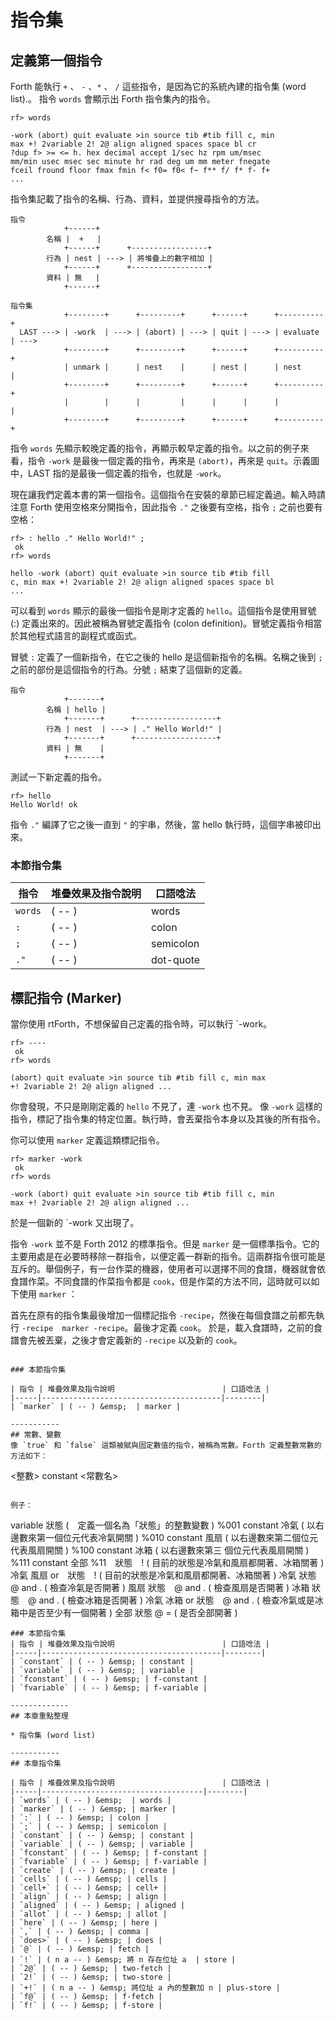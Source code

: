 # 指令集

## 定義第一個指令
Forth 能執行 `+` 、 `-` 、`*` 、 `/` 這些指令，是因為它的系統內建的指令集 (word list).。
指令 `words` 會顯示出 Forth 指令集內的指令。

```
rf> words

-work (abort) quit evaluate >in source tib #tib fill c, min
max +! 2variable 2! 2@ align aligned spaces space bl cr
?dup f> >= <= h. hex decimal accept 1/sec hz rpm um/msec
mm/min usec msec sec minute hr rad deg um mm meter fnegate
fceil fround floor fmax fmin f< f0= f0< f~ f** f/ f* f- f+
...
```

指令集記載了指令的名稱、行為、資料，並提供搜尋指令的方法。

```
指令
            +------+
        名稱 |  +   |
            +------+      +-----------------+
        行為 | nest | ---> | 將堆疊上的數字相加 |
            +------+      +-----------------+
        資料 | 無   |
            +------+

指令集
            +--------+      +---------+      +------+      +----------+
  LAST ---> | -work  | ---> | (abort) | ---> | quit | ---> | evaluate | --->
            +--------+      +---------+      +------+      +----------+
            | unmark |      | nest    |      | nest |      | nest     |
            +--------+      +---------+      +------+      +----------+
            |        |      |         |      |      |      |          |
            +--------+      +---------+      +------+      +----------+
```

指令 `words` 先顯示較晚定義的指令，再顯示較早定義的指令。以之前的例子來看，指令 `-work` 是最後一個定義的指令，再來是 `(abort)`，再來是 `quit`。示義圖中，LAST 指的是最後一個定義的指令，也就是 `-work`。

現在讓我們定義本書的第一個指令。這個指令在安裝的章節已經定義過。輸入時請注意 Forth 使用空格來分開指令，因此指令 `."` 之後要有空格，指令 `;` 之前也要有空格：

```
rf> : hello ." Hello World!" ;
 ok
rf> words

hello -work (abort) quit evaluate >in source tib #tib fill
c, min max +! 2variable 2! 2@ align aligned spaces space bl
...
```

可以看到 `words` 顯示的最後一個指令是剛才定義的 `hello`。這個指令是使用冒號 (:) 定義出來的。因此被稱為冒號定義指令 (colon definition)。冒號定義指令相當於其他程式語言的副程式或函式。

冒號 `:` 定義了一個新指令，在它之後的 hello 是這個新指令的名稱。名稱之後到 `;` 之前的部份是這個指令的行為。分號 `;` 結束了這個新的定義。

```
指令
            +-------+
        名稱 | hello |
            +-------+      +------------------+
        行為 | nest  | ---> | ." Hello World!" |
            +-------+      +------------------+
        資料 | 無    |
            +-------+
```

測試一下新定義的指令。

```
rf> hello
Hello World! ok
```

指令 `."` 編譯了它之後一直到 `"` 的宇串，然後，當 hello 執行時，這個字串被印出來。

### 本節指令集

| 指令 | 堆疊效果及指令說明                        | 口語唸法 |
|-----|----------------------------------------|--------|
| `words` | ( -- ) &emsp;  | words |
| `:` | ( -- ) &emsp; | colon |
| `;` | ( -- ) &emsp; | semicolon |
| `."` | ( -- ) &emsp; | dot-quote |

## 標記指令 (Marker)

當你使用 rtForth，不想保留自己定義的指令時，可以執行 `-work。
```
rf> ----
 ok
rf> words

(abort) quit evaluate >in source tib #tib fill c, min max
+! 2variable 2! 2@ align aligned ...
```
你會發現，不只是剛剛定義的 `hello` 不見了，連 `-work` 也不見。
像 `-work` 這樣的指令，標記了指令集的特定位置。執行時，會丟棄指令本身以及其後的所有指令。

你可以使用 `marker` 定義這類標記指令。

```
rf> marker -work
 ok
rf> words

-work (abort) quit evaluate >in source tib #tib fill c, min
max +! 2variable 2! 2@ align aligned ...
```

於是一個新的 `-work 又出現了。

指令 `-work` 並不是 Forth 2012 的標準指令。但是 `marker` 是一個標準指令。它的主要用處是在必要時移除一群指令，以便定義一群新的指令。這兩群指令很可能是互斥的。舉個例子，有一台作菜的機器，使用者可以選擇不同的食譜，機器就會依食譜作菜。不同食譜的作菜指令都是 `cook`，但是作菜的方法不同，這時就可以如下使用 `marker` ：

首先在原有的指令集最後增加一個標記指令 `-recipe`，然後在每個食譜之前都先執行 `-recipe  marker -recipe`。最後才定義 `cook`。
於是，載入食譜時，之前的食譜會先被丟棄，之後才會定義新的 `-recipe` 以及新的 `cook`。
```

### 本節指令集

| 指令 | 堆疊效果及指令說明                        | 口語唸法 |
|-----|----------------------------------------|--------|
| `marker` | ( -- ) &emsp;  | marker |

-----------
## 常數、變數
像 `true` 和 `false` 這類被賦與固定數值的指令，被稱為常數。Forth 定義整數常數的方法如下：
```
<整數> constant <常數名>
```

例子：
```
variable 狀態  (　定義一個名為「狀態」的整數變數 )
%001 constant 冷氣  ( 以右邊數來第一個位元代表冷氣開關 )
%010 constant 風扇  ( 以右邊數來第二個位元代表風扇開關 )
%100 constant 冰箱 ( 以右邊數來第三 個位元代表風扇開關 )
%111 constant 全部
%11　狀態　!        ( 目前的狀態是冷氣和風扇都開著、冰箱關著 )
冷氣 風扇 or　狀態　!        ( 目前的狀態是冷氣和風扇都開著、冰箱關著 )
冷氣  狀態　@  and  .  ( 檢查冷氣是否開著 )
風扇  狀態　@  and  .  ( 檢查風扇是否開著 )
冰箱  狀態　@  and  .  ( 檢查冰箱是否開著 )
冷氣 冰箱 or  狀態　@ and  .  ( 檢查冷氣或是冰箱中是否至少有一個開著 )
全部  狀態 @  =  ( 是否全部開著 )
```
### 本節指令集
| 指令 | 堆疊效果及指令說明                        | 口語唸法 |
|-----|----------------------------------------|--------|
| `constant` | ( -- ) &emsp; | constant |
| `variable` | ( -- ) &emsp; | variable |
| `fconstant` | ( -- ) &emsp; | f-constant |
| `fvariable` | ( -- ) &emsp; | f-variable |

-------------
## 本章重點整理

* 指令集 (word list)

-----------
## 本章指令集

| 指令 | 堆疊效果及指令說明                        | 口語唸法 |
|-----|------------------------------------|--------|
| `words` | ( -- ) &emsp;  | words |
| `marker` | ( -- ) &emsp; | marker |
| `:` | ( -- ) &emsp; | colon |
| `;` | ( -- ) &emsp; | semicolon |
| `constant` | ( -- ) &emsp; | constant |
| `variable` | ( -- ) &emsp; | variable |
| `fconstant` | ( -- ) &emsp; | f-constant |
| `fvariable` | ( -- ) &emsp; | f-variable |
| `create` | ( -- ) &emsp; | create |
| `cells` | ( -- ) &emsp; | cells |
| `cell+` | ( -- ) &emsp; | cell+ |
| `align` | ( -- ) &emsp; | align |
| `aligned` | ( -- ) &emsp; | aligned |
| `allot` | ( -- ) &emsp; | allot |
| `here` | ( -- ) &emsp; | here |
| `,` | ( -- ) &emsp; | comma |
| `does>` | ( -- ) &emsp; | does |
| `@` | ( -- ) &emsp; | fetch |
| `!` | ( n a -- ) &emsp; 將 n 存在位址 a  | store |
| `2@` | ( -- ) &emsp; | two-fetch |
| `2!` | ( -- ) &emsp; | two-store |
| `+!` | ( n a -- ) &emsp; 將位址 a 內的整數加 n | plus-store |
| `f@` | ( -- ) &emsp; | f-fetch |
| `f!` | ( -- ) &emsp; | f-store |